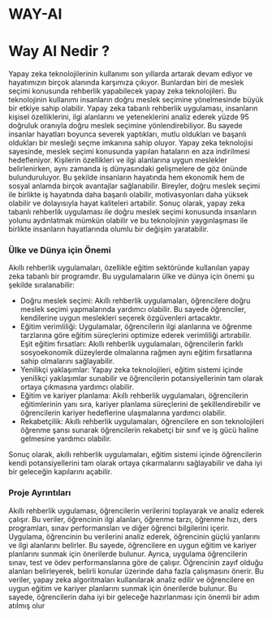 # WAY-AI

<h1>Way AI Nedir ?</h1>
<p>  Yapay zeka teknolojilerinin kullanımı son yıllarda artarak devam
ediyor ve hayatımızın birçok alanında karşımıza çıkıyor. Bunlardan biri de meslek
seçimi konusunda rehberlik yapabilecek
yapay zeka teknolojileri. Bu teknolojinin
kullanımı insanların doğru meslek seçimine
yönelmesinde büyük bir etkiye sahip olabilir.
Yapay zeka tabanlı rehberlik uygulaması,
insanların kişisel özelliklerini, ilgi alanlarını ve
yeteneklerini analiz ederek yüzde 95 doğruluk
oranıyla doğru meslek seçimine
yönlendirebiliyor. Bu sayede insanlar
hayatları boyunca severek yaptıkları, mutlu
oldukları ve başarılı oldukları bir mesleği
seçme imkanına sahip oluyor.
Yapay zeka teknolojisi sayesinde, meslek
seçimi konusunda yapılan hataların en aza indirilmesi hedefleniyor. Kişilerin
özellikleri ve ilgi alanlarına uygun meslekler belirlenirken, aynı zamanda iş
dünyasındaki gelişmelere de göz önünde bulunduruluyor.
Bu şekilde insanların hayatında hem ekonomik hem de sosyal anlamda birçok
avantajlar sağlanabilir. Bireyler, doğru meslek seçimi ile birlikte iş hayatında daha
başarılı olabilir, motivasyonları daha yüksek olabilir ve dolayısıyla hayat kaliteleri
artabilir.
Sonuç olarak, yapay zeka tabanlı rehberlik uygulaması ile doğru meslek seçimi
konusunda insanların yolunu aydınlatmak mümkün olabilir ve bu teknolojinin
yaygınlaşması ile birlikte insanların hayatlarında olumlu bir değişim yaratabilir.</p>

<h3>Ülke ve Dünya için Önemi</h3>
Akıllı rehberlik uygulamaları, özellikle eğitim sektöründe kullanılan yapay zeka
tabanlı bir programdır. Bu uygulamaların ülke ve dünya için önemi şu şekilde
sıralanabilir:
<ul>
<li>Doğru meslek seçimi: Akıllı rehberlik uygulamaları, öğrencilere doğru meslek seçimi
yapmalarında yardımcı olabilir. Bu sayede öğrenciler, kendilerine uygun meslekleri
seçerek özgüvenleri artacaktır.</li>
<li>Eğitim verimliliği: Uygulamalar, öğrencilerin ilgi alanlarına ve öğrenme
tarzlarına göre eğitim süreçlerini optimize ederek verimliliği artırabilir.
Eşit eğitim fırsatları: Akıllı rehberlik uygulamaları, öğrencilerin farklı
sosyoekonomik düzeylerde olmalarına rağmen aynı eğitim fırsatlarına sahip
olmalarını sağlayabilir.</li>
<li>Yenilikçi yaklaşımlar: Yapay zeka teknolojileri, eğitim sistemi içinde yenilikçi
yaklaşımlar sunabilir ve öğrencilerin potansiyellerinin tam olarak ortaya
çıkmasına yardımcı olabilir.</li>
<li>Eğitim ve kariyer planlama: Akıllı rehberlik uygulamaları, öğrencilerin
eğitimlerinin yanı sıra, kariyer planlama süreçlerini de şekillendirebilir ve
öğrencilerin kariyer hedeflerine ulaşmalarına yardımcı olabilir.</li>
<li>Rekabetçilik: Akıllı rehberlik uygulamaları, öğrencilere en son teknolojileri
öğrenme şansı sunarak öğrencilerin rekabetçi bir sınıf ve iş gücü haline
gelmesine yardımcı olabilir.</li>
</ul>
Sonuç olarak, akıllı rehberlik uygulamaları, eğitim sistemi içinde öğrencilerin kendi
potansiyellerini tam olarak ortaya çıkarmalarını sağlayabilir ve daha iyi bir geleceğin
kapılarını açabilir.

<h3>Proje Ayrıntıları</h3>
Akıllı rehberlik uygulaması, öğrencilerin verilerini toplayarak ve analiz ederek çalışır.
Bu veriler, öğrencinin ilgi alanları, öğrenme tarzı, öğrenme hızı, ders programları,
sınav performansları ve diğer öğrenci bilgilerini içerir.
Uygulama, öğrencinin bu verilerini analiz ederek, öğrencinin güçlü yanlarını ve ilgi
alanlarını belirler. Bu sayede, öğrencilere en uygun eğitim ve kariyer planlarını
sunmak için önerilerde bulunur.
Ayrıca, uygulama öğrencilerin sınav, test ve ödev performanslarına göre de çalışır.
Öğrencinin zayıf olduğu alanları belirleyerek, belirli konular üzerinde daha fazla
çalışmasını önerir.
Bu veriler, yapay zeka algoritmaları kullanılarak analiz edilir ve öğrencilere en uygun
eğitim ve kariyer planlarını sunmak için önerilerde bulunur. Bu sayede, öğrencilerin
daha iyi bir geleceğe hazırlanması için önemli bir adım atılmış olur
